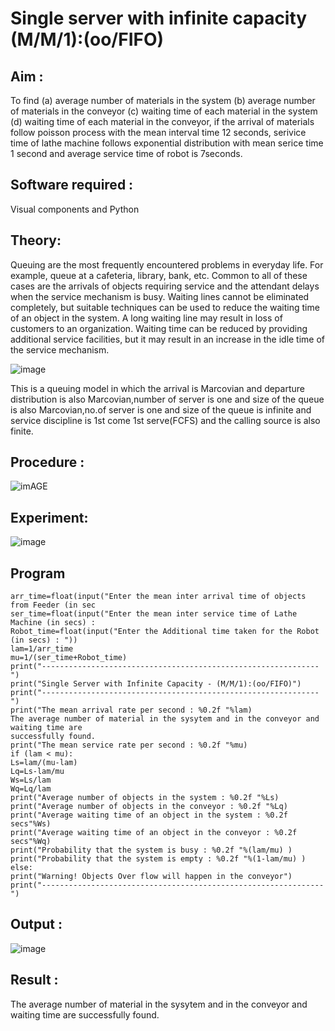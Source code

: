 # Single server with infinite capacity (M/M/1):(oo/FIFO)
## Aim :
To find (a) average number of materials in the system (b) average number of materials in the conveyor (c) waiting time of each material in the system (d) waiting time of each material in the conveyor, if the arrival  of materials follow poisson process with the mean interval time 12 seconds, serivice time of lathe machine follows exponential distribution with mean serice time 1 second and average service time of robot is 7seconds.

## Software required :
Visual components and Python

## Theory:
Queuing are the most frequently encountered problems in everyday life. For example, queue at a cafeteria, library, bank, etc. Common to all of these cases are the arrivals of objects requiring service and the attendant delays when the service mechanism is busy. Waiting lines cannot be eliminated completely, but suitable techniques can be used to reduce the waiting time of an object in the system. A long waiting line may result in loss of customers to an organization. Waiting time can be reduced by providing additional service facilities, but it may result in an increase in the idle time of the service mechanism.

![image](1.png)

This is a queuing model in which the arrival is Marcovian and departure distribution is also Marcovian,number of server is one and size of the queue is also Marcovian,no.of server is one and size of the queue is infinite and service discipline is 1st come 1st serve(FCFS) and the calling source is also finite.

## Procedure :

![imAGE](2.png)



## Experiment:

![image](https://github.com/user-attachments/assets/f5bc13b4-7640-4f8d-83ef-538db19e542e)

 
## Program
```
arr_time=float(input("Enter the mean inter arrival time of objects from Feeder (in sec
ser_time=float(input("Enter the mean inter service time of Lathe Machine (in secs) :
Robot_time=float(input("Enter the Additional time taken for the Robot (in secs) : "))
lam=1/arr_time
mu=1/(ser_time+Robot_time)
print("--------------------------------------------------------------")
print("Single Server with Infinite Capacity - (M/M/1):(oo/FIFO)")
print("--------------------------------------------------------------")
print("The mean arrival rate per second : %0.2f "%lam)
The average number of material in the sysytem and in the conveyor and waiting time are
successfully found.
print("The mean service rate per second : %0.2f "%mu)
if (lam < mu):
Ls=lam/(mu-lam)
Lq=Ls-lam/mu
Ws=Ls/lam
Wq=Lq/lam
print("Average number of objects in the system : %0.2f "%Ls)
print("Average number of objects in the conveyor : %0.2f "%Lq)
print("Average waiting time of an object in the system : %0.2f secs"%Ws)
print("Average waiting time of an object in the conveyor : %0.2f secs"%Wq)
print("Probability that the system is busy : %0.2f "%(lam/mu) )
print("Probability that the system is empty : %0.2f "%(1-lam/mu) )
else:
print("Warning! Objects Over flow will happen in the conveyor")
print("---------------------------------------------------------------")
```
## Output :
![image](https://github.com/user-attachments/assets/490eb43f-d3e2-460f-a88e-5b5299f4e8ac)

## Result :
The average number of material in the sysytem and in the conveyor and waiting time are successfully found.

